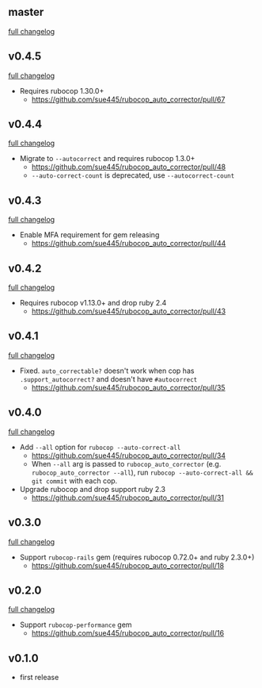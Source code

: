## master
[full changelog](http://github.com/sue445/rubocop_auto_corrector/compare/v0.4.5...master)

## v0.4.5
[full changelog](http://github.com/sue445/rubocop_auto_corrector/compare/v0.4.4...v0.4.5)

* Requires rubocop 1.30.0+
  * https://github.com/sue445/rubocop_auto_corrector/pull/67

## v0.4.4
[full changelog](http://github.com/sue445/rubocop_auto_corrector/compare/v0.4.3...v0.4.4)

* Migrate to `--autocorrect` and requires rubocop 1.3.0+
  * https://github.com/sue445/rubocop_auto_corrector/pull/48
  * `--auto-correct-count` is deprecated, use `--autocorrect-count`

## v0.4.3
[full changelog](http://github.com/sue445/rubocop_auto_corrector/compare/v0.4.2...v0.4.3)

* Enable MFA requirement for gem releasing
  * https://github.com/sue445/rubocop_auto_corrector/pull/44

## v0.4.2
[full changelog](http://github.com/sue445/rubocop_auto_corrector/compare/v0.4.1...v0.4.2)

* Requires rubocop v1.13.0+ and drop ruby 2.4
  * https://github.com/sue445/rubocop_auto_corrector/pull/43

## v0.4.1
[full changelog](http://github.com/sue445/rubocop_auto_corrector/compare/v0.4.0...v0.4.1)

* Fixed. `auto_correctable?` doesn't work when cop has `.support_autocorrect?` and doesn't have `#autocorrect`
  * https://github.com/sue445/rubocop_auto_corrector/pull/35

## v0.4.0
[full changelog](http://github.com/sue445/rubocop_auto_corrector/compare/v0.3.0...v0.4.0)

* Add `--all` option for `rubocop --auto-correct-all`
  * https://github.com/sue445/rubocop_auto_corrector/pull/34
  * When `--all` arg is passed to `rubocop_auto_corrector` (e.g. `rubocop_auto_corrector --all`), run `rubocop --auto-correct-all && git commit` with each cop.
* Upgrade rubocop and drop support ruby 2.3
  * https://github.com/sue445/rubocop_auto_corrector/pull/31

## v0.3.0
[full changelog](http://github.com/sue445/rubocop_auto_corrector/compare/v0.2.0...v0.3.0)

* Support `rubocop-rails` gem (requires rubocop 0.72.0+ and ruby 2.3.0+)
  * https://github.com/sue445/rubocop_auto_corrector/pull/18

## v0.2.0
[full changelog](http://github.com/sue445/rubocop_auto_corrector/compare/v0.1.0...v0.2.0)

* Support `rubocop-performance` gem
  * https://github.com/sue445/rubocop_auto_corrector/pull/16

## v0.1.0
* first release
